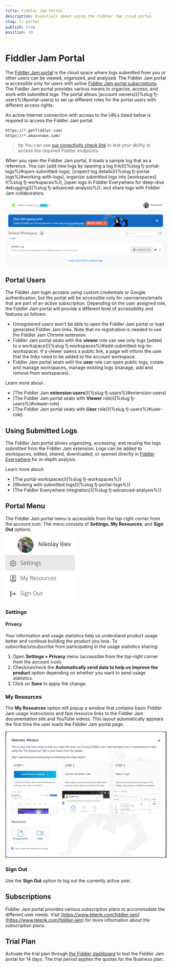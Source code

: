 ```yaml
---
title: Fiddler Jam Portal
description: Essentials about using the Fiddler Jam cloud portal
slug: fj-portal
publish: true
position: 10
---
```


# Fiddler Jam Portal

The [Fiddler Jam portal](https://jam.getfiddler.com) is the cloud space where logs submitted from you or other users can be viewed, organized, and analyzed. The Fiddler Jam portal is accessible only for users with active [Fiddler Jam portal subscriptions](#subscriptions). The Fiddler Jam portal provides various means to organize, access, and work with submitted logs. The portal allows [account owners]({%slug fj-users%}#portal-users) to set up different roles for the portal users with different access rights.

An active Internet connection with access to the URLs listed below is required to access the Fiddler Jam portal.

```
https://*.getfiddler.com/
https://*.amazonaws.com/
```

>tip You can use [our conectivity check link](https://fiddler-backend-production.s3.amazonaws.com/connectivity-test/check.html) to test your ability to access the required Fiddler endpoints.

When you open the Fiddler Jam portal, it loads a sample log that as a reference. You can [add new logs by opening a log link]({%slug fj-portal-logs%}#open-submitted-logs), [inspect log details]({%slug fj-portal-logs%}#working-with-logs), organize submitted logs into [workspaces]({%slug fj-workspaces%}), [open logs in Fiddler Everywhere for deep-dive debugging]({%slug fj-advanced-analysis%}), and share logs with Fiddler Jam collaborators.


![Portal menu options](../images/portal/menu/portal-landing-page.png)


## Portal Users

The Fiddler Jam login accepts using custom credentials or Google authentication, but the portal will be accessible only for usernames/emails that are part of an active subscription. Depending on the user assigned role, the Fiddler Jam portal will provide a different level of accessibility and features as follows:

- Unregistered users won't be able to open the Fiddler Jam portal or load generated Fiddler Jam links. Note that no registration is needed to use the Fiddler Jam Chrome extension.
- Fiddler Jam portal seats with the **viewer** role can see only logs [added to a workspace]({%slug fj-workspaces%}#add-submitted-log-to-workspace). If a viewer opens a public link, a page will inform the user that the links need to be added to the account workspace.
- Fiddler Jam portal seats with the **user** role can open public logs, create and manage workspaces, manage existing logs (manage, add and remove from workspaces).

Learn more about :
- [The Fiddler Jam **extension users**]({%slug fj-users%}#extension-users)
- [The Fiddler Jam portal seats with **Viewer** role]({%slug fj-users%}#viewer-role)
- [The Fiddler Jam portal seats with **User** role]({%slug fj-users%}#user-role)


## Using Submitted Logs

The Fiddler Jam portal allows organizing, accessing, and reusing the logs submitted from the Fiddler Jam extension. Logs can be added to workspaces, edited, shared, downloaded, or opened directly in [Fiddler Everywhere](https://docs.telerik.com/fiddler-everywhere/introduction) for in-depth analysis.

Learn more about:
- [The portal workspaces]({%slug fj-workspaces%})
- [Working with submitted logs]({%slug fj-portal-logs%})
- [The Fiddler Everywhere integration]({%slug fj-advanced-analysis%})


## Portal Menu

The Fiddler Jam portal menu is accessible from the top-right corner from the account icon. The menu consists of **Settings**, **My Resources**, and **Sign Out** options.

![Portal menu options](../images/portal/menu/menu-all.png)

### Settings

#### Privacy

Your information and usage statistics help us understand product usage better and continue building the product you love. To subscribe/unsubscribe from participating in the usage statistics sharing:

1. Open __Settings > Privacy__ menu (accessible from the top-right corner from the account icon).
2. Check/uncheck the __Automatically send data to help us improve the product__ option depending on whether you want to send usage statistics. 
3. Click on __Save__ to apply the change.

### My Resources

The **My Resources** option will popup a window that contains basic Fiddler Jam usage instructions and fast resource links to the Fiddler Jam documentation site and YouTube videos. This layout automatically appears the first time the user loads the Fiddler Jam portal page.

![My Resources screen](../images/portal/menu/my-resources.png)

### Sign Out

Use the **Sign Out** option to log out the currently active user.


## Subscriptions

Fiddler Jam portal provides various subscription plans to accommodate the different user needs. Visit [https://www.telerik.com/fiddler-jam](https://www.telerik.com/fiddler-jam) for more information about the subscription plans.


## Trial Plan

Activate the trial plan through [the Fiddler dashboard](https://dashboard.getfiddler.com) to test the Fiddler Jam portal for 14 days. The trial period applies the quotas for the Business plan.

